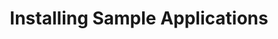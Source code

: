 ---
type: "docs"
title: "Installing Sample Applications"
linkTitle: "Installing Sample Applications"
weight: 20
description: >
    Installing sample applications on self-hosted Drasi
---